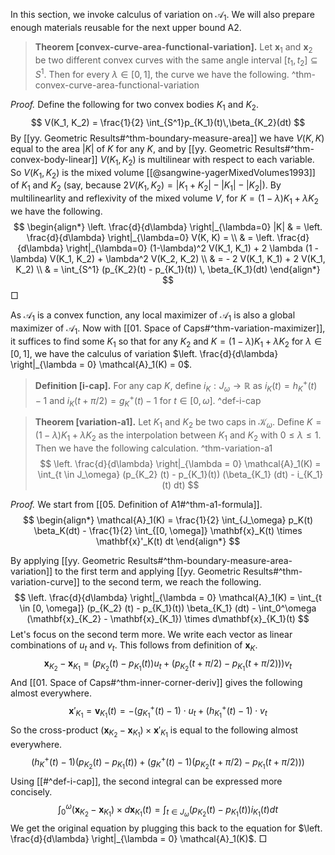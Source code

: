 In this section, we invoke calculus of variation on $\mathcal{A}_1$. We will also prepare enough materials reusable for the next upper bound A2.

> __Theorem [convex-curve-area-functional-variation].__ Let $\mathbf{x}_1$ and $\mathbf{x}_2$ be two different convex curves with the same angle interval $[t_1, t_2] \subseteq S^1$. Then for every $\lambda \in [0, 1]$, the curve  we have the following.
> ^thm-convex-curve-area-functional-variation


_Proof._ Define the following for two convex bodies $K_1$ and $K_2$.
$$
V(K_1, K_2) = \frac{1}{2} \int_{S^1}p_{K_1}(t)\,\beta_{K_2}(dt)
$$
By [[yy. Geometric Results#^thm-boundary-measure-area]] we have $V(K, K)$ equal to the area $|K|$ of $K$ for any $K$, and by [[yy. Geometric Results#^thm-convex-body-linear]] $V(K_1, K_2)$ is multilinear with respect to each variable. So $V(K_1, K_2)$ is the mixed volume [[@sangwine-yagerMixedVolumes1993]] of $K_1$ and $K_2$ (say, because $2V(K_1, K_2) = |K_1 + K_2| - |K_1| - |K_2|$). By multilinearlity and reflexivity of the mixed volume $V$, for $K = (1 - \lambda) K_1 + \lambda K_2$ we have the following.
$$
\begin{align*}
\left. \frac{d}{d\lambda} \right|_{\lambda=0} |K| & = \left. \frac{d}{d\lambda} \right|_{\lambda=0} V(K, K) =  \\
& = \left. \frac{d}{d\lambda} \right|_{\lambda=0} (1-\lambda)^2 V(K_1, K_1) + 2 \lambda (1 - \lambda) V(K_1, K_2) + \lambda^2 V(K_2, K_2)  \\
& = - 2 V(K_1, K_1) + 2 V(K_1, K_2)  \\
& = \int_{S^1} (p_{K_2}(t) - p_{K_1}(t)) \, \beta_{K_1}(dt)
\end{align*}
$$
□

As $\mathcal{A}_1$ is a convex function, any local maximizer of $\mathcal{A}_1$ is also a global maximizer of $\mathcal{A}_1$. Now with [[01. Space of Caps#^thm-variation-maximizer]], it suffices to find some $K_1$ so that for any $K_2$ and $K = (1 - \lambda)K_1 + \lambda K_2$ for $\lambda \in [0, 1]$, we have the calculus of variation $\left. \frac{d}{d\lambda} \right|_{\lambda = 0} \mathcal{A}_1(K) = 0$.

> __Definition [i-cap].__ For any cap $K$, define $i_K : J_\omega \to \mathbb{R}$ as $i_K(t) = h_K^+(t) - 1$ and $i_K(t + \pi / 2) = g^+_K(t) - 1$ for $t \in [0, \omega]$. ^def-i-cap
 
> __Theorem [variation-a1].__ Let $K_1$ and $K_2$ be two caps in $\mathcal{K}_\omega$. Define $K= (1-\lambda)K_1 + \lambda K_2$ as the interpolation between $K_1$ and $K_2$ with $0 \leq \lambda \leq 1$. Then we have the following calculation. ^thm-variation-a1
$$
\left. \frac{d}{d\lambda} \right|_{\lambda = 0} \mathcal{A}_1(K)
= \int_{t \in J_\omega} (p_{K_2} (t) - p_{K_1}(t)) (\beta_{K_1} (dt) - i_{K_1}(t) dt)
$$

_Proof._ We start from [[05. Definition of A1#^thm-a1-formula]].
$$
\begin{align*}
\mathcal{A}_1(K) = \frac{1}{2} \int_{J_\omega} p_K(t) \beta_K(dt) - 
\frac{1}{2} \int_{[0, \omega]} \mathbf{x}_K(t) \times \mathbf{x}'_K(t) dt
\end{align*}
$$

By applying [[yy. Geometric Results#^thm-boundary-measure-area-variation]] to the first term and applying [[yy. Geometric Results#^thm-variation-curve]] to the second term, we reach the following.
$$
\left. \frac{d}{d\lambda} \right|_{\lambda = 0} \mathcal{A}_1(K)
= \int_{t \in [0, \omega]} (p_{K_2} (t) - p_{K_1}(t)) \beta_{K_1} (dt) - 
\int_0^\omega (\mathbf{x}_{K_2} - \mathbf{x}_{K_1}) \times d\mathbf{x}_{K_1}(t)
$$
Let's focus on the second term more. We write each vector as linear combinations of $u_t$ and $v_t$. This follows from definition of $\mathbf{x}_K$.
$$
\mathbf{x}_{K_2} - \mathbf{x}_{K_1} = (p_{K_2} (t) - p_{K_1} (t)) u_t + 
(p_{K_2} (t + \pi / 2) - p_{K_1} (t + \pi / 2))) v_t
$$
And [[01. Space of Caps#^thm-inner-corner-deriv]] gives the following almost everywhere.
$$
\mathbf{x}'_{K_1} = \mathbf{v}_{K_1}(t) = -(g_{K_1}^+(t) - 1) \cdot u_t + (h_{K_1}^+(t) - 1) \cdot v_t
$$
So the cross-product $(\mathbf{x}_{K_2} - \mathbf{x}_{K_1}) \times \mathbf{x}'_{K_1}$ is equal to the following almost everywhere.
$$
(h_K^+(t) - 1) (p_{K_2} (t) - p_{K_1} (t)) + (g_K^+(t) - 1) (p_{K_2} (t + \pi / 2) - p_{K_1} (t + \pi / 2)))
$$
Using [[#^def-i-cap]], the second integral can be expressed more concisely.
$$
\int_0^\omega (\mathbf{x}_{K_2} - \mathbf{x}_{K_1}) \times d\mathbf{x}_{K_1}(t) = 
\int_{t \in J_\omega} (p_{K_2} (t) - p_{K_1}(t)) i_{K_1}(t) dt
$$
We get the original equation by plugging this back to the equation for $\left. \frac{d}{d\lambda} \right|_{\lambda = 0} \mathcal{A}_1(K)$. □
